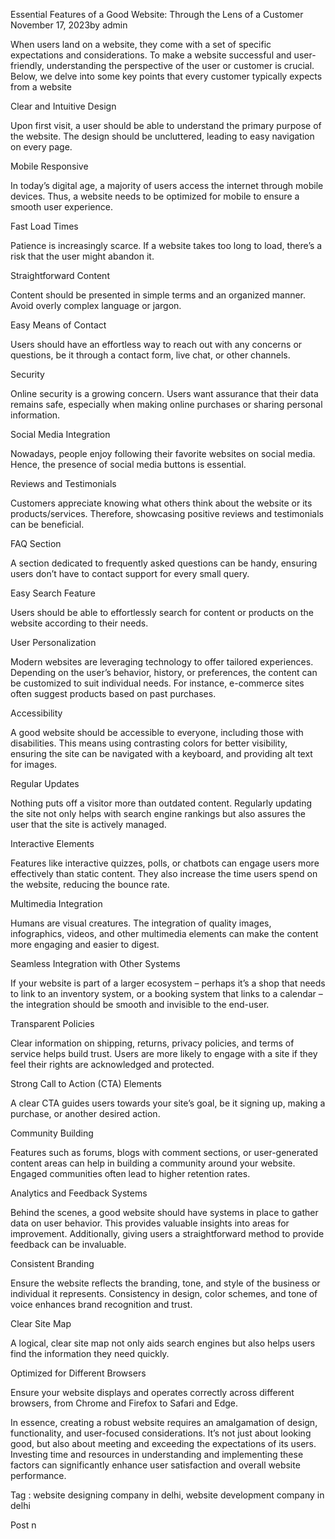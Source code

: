 Essential Features of a Good Website: Through the Lens of a Customer
November 17, 2023by admin

When users land on a website, they come with a set of specific expectations and considerations. To make a website successful and user-friendly, understanding the perspective of the user or customer is crucial. Below, we delve into some key points that every customer typically expects from a website

Clear and Intuitive Design

Upon first visit, a user should be able to understand the primary purpose of the website. The design should be uncluttered, leading to easy navigation on every page.

Mobile Responsive

In today’s digital age, a majority of users access the internet through mobile devices. Thus, a website needs to be optimized for mobile to ensure a smooth user experience.

Fast Load Times

Patience is increasingly scarce. If a website takes too long to load, there’s a risk that the user might abandon it.

Straightforward Content

Content should be presented in simple terms and an organized manner. Avoid overly complex language or jargon.

Easy Means of Contact

Users should have an effortless way to reach out with any concerns or questions, be it through a contact form, live chat, or other channels.

Security

Online security is a growing concern. Users want assurance that their data remains safe, especially when making online purchases or sharing personal information.

Social Media Integration

Nowadays, people enjoy following their favorite websites on social media. Hence, the presence of social media buttons is essential.

Reviews and Testimonials

Customers appreciate knowing what others think about the website or its products/services. Therefore, showcasing positive reviews and testimonials can be beneficial.

FAQ Section

A section dedicated to frequently asked questions can be handy, ensuring users don’t have to contact support for every small query.

Easy Search Feature

Users should be able to effortlessly search for content or products on the website according to their needs.

User Personalization

Modern websites are leveraging technology to offer tailored experiences. Depending on the user’s behavior, history, or preferences, the content can be customized to suit individual needs. For instance, e-commerce sites often suggest products based on past purchases.

Accessibility

A good website should be accessible to everyone, including those with disabilities. This means using contrasting colors for better visibility, ensuring the site can be navigated with a keyboard, and providing alt text for images.

Regular Updates

Nothing puts off a visitor more than outdated content. Regularly updating the site not only helps with search engine rankings but also assures the user that the site is actively managed.

Interactive Elements

Features like interactive quizzes, polls, or chatbots can engage users more effectively than static content. They also increase the time users spend on the website, reducing the bounce rate.

Multimedia Integration

Humans are visual creatures. The integration of quality images, infographics, videos, and other multimedia elements can make the content more engaging and easier to digest.

Seamless Integration with Other Systems

If your website is part of a larger ecosystem – perhaps it’s a shop that needs to link to an inventory system, or a booking system that links to a calendar – the integration should be smooth and invisible to the end-user.

Transparent Policies

Clear information on shipping, returns, privacy policies, and terms of service helps build trust. Users are more likely to engage with a site if they feel their rights are acknowledged and protected.

Strong Call to Action (CTA) Elements

A clear CTA guides users towards your site’s goal, be it signing up, making a purchase, or another desired action.

Community Building

Features such as forums, blogs with comment sections, or user-generated content areas can help in building a community around your website. Engaged communities often lead to higher retention rates.

Analytics and Feedback Systems

Behind the scenes, a good website should have systems in place to gather data on user behavior. This provides valuable insights into areas for improvement. Additionally, giving users a straightforward method to provide feedback can be invaluable.

Consistent Branding

Ensure the website reflects the branding, tone, and style of the business or individual it represents. Consistency in design, color schemes, and tone of voice enhances brand recognition and trust.

Clear Site Map

A logical, clear site map not only aids search engines but also helps users find the information they need quickly.

Optimized for Different Browsers

Ensure your website displays and operates correctly across different browsers, from Chrome and Firefox to Safari and Edge.

In essence, creating a robust website requires an amalgamation of design, functionality, and user-focused considerations. It’s not just about looking good, but also about meeting and exceeding the expectations of its users. Investing time and resources in understanding and implementing these factors can significantly enhance user satisfaction and overall website performance.

Tag : website designing company in delhi, website development company in delhi

Post n
